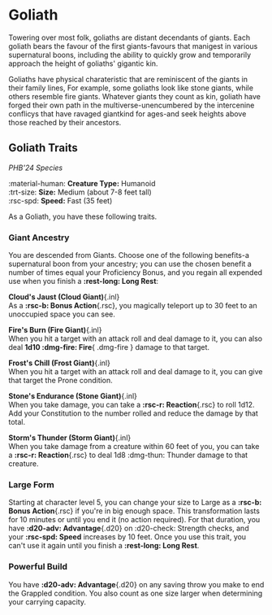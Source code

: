 # Goliath

Towering over most folk, goliaths are distant decendants of giants. Each goliath bears the favour of the first giants-favours that manigest in various supernatural boons, including the ability to quickly grow and temporarily approach the height of goliaths' gigantic kin.

Goliaths have physical charateristic that are reminiscent of the giants in their family lines, For example, some goliaths look like stone giants, while others resemble fire giants. Whatever giants they count as kin, goliath have forged their own path in the multiverse-unencumbered by the intercenine conflicys that have ravaged giantkind for ages-and seek heights above those reached by their ancestors.

## Goliath Traits

*PHB'24 Species*

:material-human: **Creature Type:** Humanoid  
:trt-size: **Size:** Medium (about 7-8 feet tall)  
:rsc-spd: **Speed:** Fast (35 feet)

As a Goliath, you have these following traits. 

### Giant Ancestry

You are descended from Giants. Choose one of the following benefits-a supernatural boon from your ancestry; you can use the chosen benefit a number of times equal your Proficiency Bonus, and you regain all expended use when you finish a **:rest-long: Long Rest**:

**Cloud's Jaust (Cloud Giant)**{.inl}  
As a **:rsc-b: Bonus Action**{.rsc}, you magically teleport up to 30 feet to an unoccupied space you can see.

**Fire's Burn (Fire Giant)**{.inl}  
When you hit a target with an attack roll and deal damage to it, you can also deal **1d10 :dmg-fire: Fire**{ .dmg-fire } damage to that target.

**Frost's Chill (Frost Giant)**{.inl}  
When you hit a target with an attack roll and deal damage to it, you can give that target the Prone condition.

**Stone's Endurance (Stone Giant)**{.inl}  
When you take damage, you can take a **:rsc-r: Reaction**{.rsc} to roll 1d12. Add your Constitution to the number rolled and reduce the damage by that total.

**Storm's Thunder (Storm Giant)**{.inl}  
When you take damage from a creature within 60 feet of you, you can take a **:rsc-r: Reaction**{.rsc} to deal 1d8 :dmg-thun: Thunder damage to that creature.

### Large Form

Starting at character level 5, you can change your size to Large as a **:rsc-b: Bonus Action**{.rsc} if you're in big enough space. This transformation lasts for 10 minutes or until you end it (no action required). For that duration, you have **:d20-adv: Advantage**{.d20} on :d20-check: Strength checks, and your **:rsc-spd: Speed** increases by 10 feet. Once you use this trait, you can't use it again until you finish a **:rest-long: Long Rest**.

### Powerful Build

You have **:d20-adv: Advantage**{.d20} on any saving throw you make to end the Grappled condition. You also count as one size larger when determining your carrying capacity.